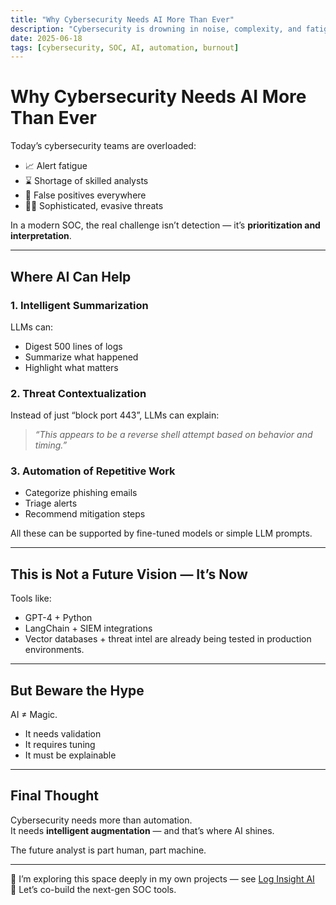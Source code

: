 ```yaml
---
title: "Why Cybersecurity Needs AI More Than Ever"
description: "Cybersecurity is drowning in noise, complexity, and fatigue — here’s how AI can help."
date: 2025-06-18
tags: [cybersecurity, SOC, AI, automation, burnout]
---
```


# Why Cybersecurity Needs AI More Than Ever

Today’s cybersecurity teams are overloaded:

- 📈 Alert fatigue  
- ⌛ Shortage of skilled analysts  
- 🚨 False positives everywhere  
- 🕵️‍♂️ Sophisticated, evasive threats

In a modern SOC, the real challenge isn’t detection — it’s **prioritization and interpretation**.

---

## Where AI Can Help

### 1. Intelligent Summarization

LLMs can:
- Digest 500 lines of logs
- Summarize what happened
- Highlight what matters

### 2. Threat Contextualization

Instead of just “block port 443”, LLMs can explain:
> *“This appears to be a reverse shell attempt based on behavior and timing.”*

### 3. Automation of Repetitive Work

- Categorize phishing emails  
- Triage alerts  
- Recommend mitigation steps

All these can be supported by fine-tuned models or simple LLM prompts.

---

## This is Not a Future Vision — It’s Now

Tools like:
- GPT-4 + Python
- LangChain + SIEM integrations
- Vector databases + threat intel
are already being tested in production environments.

---

## But Beware the Hype

AI ≠ Magic.

- It needs validation  
- It requires tuning  
- It must be explainable

---

## Final Thought

Cybersecurity needs more than automation.  
It needs **intelligent augmentation** — and that’s where AI shines.

The future analyst is part human, part machine.

---

🤖 I’m exploring this space deeply in my own projects — see [Log Insight AI](https://github.com/elbazhazem/log-insight-ai)  
🔁 Let’s co-build the next-gen SOC tools.
